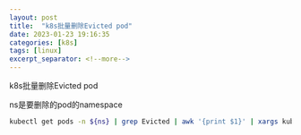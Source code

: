 ```yaml
---
layout: post
title:  "k8s批量删除Evicted pod"
date: 2023-01-23 19:16:35
categories: [k8s]
tags: [linux]
excerpt_separator: <!--more-->
---
```

k8s批量删除Evicted pod
<!--more-->

ns是要删除的pod的namespace

```bash
kubectl get pods -n ${ns} | grep Evicted | awk '{print $1}' | xargs kubectl delete pod -n ${ns}
```